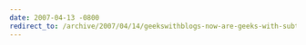 ```yaml
---
date: 2007-04-13 -0800
redirect_to: /archive/2007/04/14/geekswithblogs-now-are-geeks-with-subtext.aspx/
---
```

